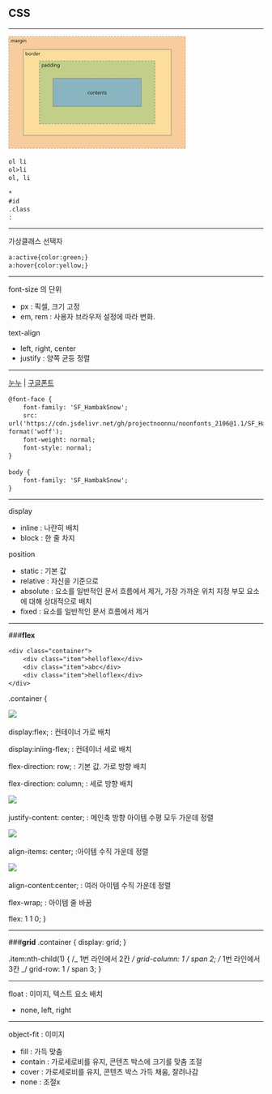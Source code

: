 ## CSS

---

<img src="/week1/margin_padding.png" width="350">

```
ol li
ol>li
ol, li
```

```
*
#id
.class
:
```

---

가상클래스 선택자

```
a:active{color:green;}
a:hover{color:yellow;}
```

---

font-size 의 단위

- px : 픽셀, 크기 고정
- em, rem : 사용자 브라우저 설정에 따라 변화.

text-align

- left, right, center
- justify : 양쪽 균등 정렬

---

[눈누](https://noonnu.cc/) | [구글폰트](https://fonts.google.com/)

```
@font-face {
    font-family: 'SF_HambakSnow';
    src: url('https://cdn.jsdelivr.net/gh/projectnoonnu/noonfonts_2106@1.1/SF_HambakSnow.woff') format('woff');
    font-weight: normal;
    font-style: normal;
}

body {
	font-family: 'SF_HambakSnow';
}
```

---

display

- inline : 나란히 배치
- block : 한 줄 차지

position

- static : 기본 값
- relative : 자신을 기준으로
- absolute : 요소를 일반적인 문서 흐름에서 제거, 가장 가까운 위치 지정 부모 요소에 대해 상대적으로 배치
- fixed : 요소를 일반적인 문서 흐름에서 제거

---

###<b>flex</b>

```
<div class="container">
	<div class="item">helloflex</div>
	<div class="item">abc</div>
	<div class="item">helloflex</div>
</div>
```

.container {

<img src="https://img1.daumcdn.net/thumb/R1280x0/?scode=mtistory2&fname=https%3A%2F%2Fblog.kakaocdn.net%2Fdn%2FdvoXzY%2FbtqI57PxjJE%2F3hCy7IWh2Spbt246lCXFW1%2Fimg.png" width="250">

display:flex;
: 컨테이너 가로 배치

display:inling-flex;
: 컨테이너 세로 배치

flex-direction: row;
: 기본 값. 가로 방향 배치

flex-direction: column;
: 세로 방향 배치

<img src="https://img1.daumcdn.net/thumb/R1280x0/?scode=mtistory2&fname=https%3A%2F%2Fblog.kakaocdn.net%2Fdn%2FbDtiiT%2FbtqI6j3D4cH%2FcDCXWYDiMt7y7AlgkpKVp0%2Fimg.png" width="250">

justify-content: center;
: 메인축 방향 아이템 수평 모두 가운데 정렬

<img src="https://img1.daumcdn.net/thumb/R1280x0/?scode=mtistory2&fname=https%3A%2F%2Fblog.kakaocdn.net%2Fdn%2FdREZJs%2FbtqI7xNIn9U%2FhOpbXDJigVwOZKkKSxz0g0%2Fimg.png" width="250">

align-items: center;
:아이템 수직 가운데 정렬

<img src="https://img1.daumcdn.net/thumb/R1280x0/?scode=mtistory2&fname=https%3A%2F%2Fblog.kakaocdn.net%2Fdn%2Fb26Yne%2FbtqI2jqeusQ%2F5Azx2y4kelgjclkDHsyo40%2Fimg.png" width="300">

align-content:center;
: 여러 아이템 수직 가운데 정렬

flex-wrap;
: 아이템 줄 바꿈

flex: 1 1 0;
}

---

###<b>grid</b>
.container {
display: grid;
}

.item:nth-child(1) {
/_ 1번 라인에서 2칸 _/
grid-column: 1 / span 2;
/_ 1번 라인에서 3칸 _/
grid-row: 1 / span 3;
}

---

float : 이미지, 텍스트 요소 배치

- none, left, right

---

object-fit : 이미지

- fill : 가득 맞춤
- contain : 가로세로비를 유지, 콘텐츠 박스에 크기를 맞춤 조절
- cover : 가로세로비를 유지, 콘텐츠 박스 가득 채움, 잘려나감
- none : 조절x

